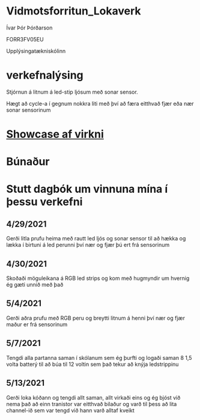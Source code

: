 # Vidmotsforritun_Lokaverk
<p>Ívar Þór Þórðarson</p>
<p>FORR3FV05EU</p>
<p>Upplýsingatækniskólinn</p>

<h1> verkefnalýsing </h1>
   <p>Stjórnun á litnum á led-stip ljósum með sonar sensor.</p>
   <p>Hægt að cycle-a í gegnum nokkra liti með því að færa eitthvað fjær eða nær sonar sensorinum</p>
 

<h1> <a href="https://youtu.be/On265IPyBzQ">Showcase af virkni</a> </h1>

<h1>Búnaður</h1>


<h1> Stutt dagbók um vinnuna mína í þessu verkefni</h1>
<h2> 4/29/2021 </h2>
 
 <p> Gerði litla prufu heima með rautt led ljós og sonar sensor til að hækka og lækka í birtuni á led perunni því nær og fjær þú ert frá sensorinum </p>
  
<h2> 4/30/2021 </h2>
 
 <p> Skoðaði möguleikana á RGB led strips og kom með hugmyndir um hvernig ég gæti unnið með það </p>
 
 <h2> 5/4/2021 </h2>
 	<p> Gerði aðra prufu með RGB peru og breytti litnum á henni því nær og fjær maður er frá sensorinum </p>
 
 <h2> 5/7/2021 </h2>
  <p> Tengdi alla partanna saman í skólanum sem ég þurfti og logaði saman 8 1,5 volta batterý til að búa til 12 voltin sem það 
      tekur að knýja ledstrippinu </p>

 <h2> 5/13/2021 </h2>
  <p> Gerði loka kóðann og tengdi allt saman, allt virkaði eins og ég bjóst við nema það að einn tranistor var eitthvað bilaður og varð til þess að
      lita channel-ið sem var tengd við hann varð alltaf kveikt </p>
  
  
 
